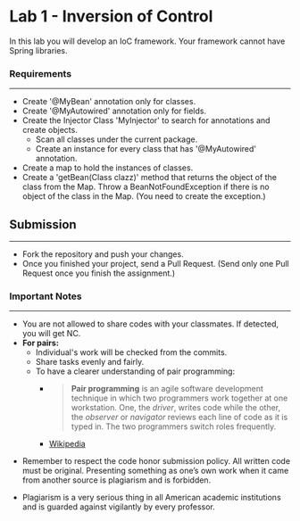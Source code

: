 

# Lab 1 - Inversion of Control

In this lab you will develop an IoC framework. Your framework cannot have Spring libraries.

###  Requirements
---
* Create '@MyBean' annotation only for classes.
* Create '@MyAutowired' annotation only for fields.
* Create the Injector Class 'MyInjector' to search for annotations and create objects.
	* Scan all classes under the current package.
	* Create an instance for every class that has '@MyAutowired' annotation.
* Create a map to hold the instances of classes.
* Create a 'getBean(Class clazz)' method that returns the object of the class from the Map. Throw a BeanNotFoundException if there is no object of the class in the Map. (You need to create the exception.)
	

## Submission
---
* Fork the repository and push your changes.
* Once you finished your project, send a Pull Request. (Send only one Pull Request once you finish the assignment.)

### Important Notes
---

 * You are not allowed to share codes with your classmates. If detected, you will get NC.
 * **For pairs:**
	 * Individual's work will be checked from the commits.
	 *  Share tasks evenly and fairly.
	 *  To have a clearer understanding of pair programming:
		 *  > **Pair programming** is an agile software development technique in which two programmers work together at one workstation. One, the _driver_, writes code while the other, the _observer_ or _navigator_ reviews each line of code as it is typed in. The two programmers switch roles frequently. 
		 * [Wikipedia](https://en.wikipedia.org/wiki/Pair_programming#:~:text=Pair%20programming%20is%20an%20agile,two%20programmers%20switch%20roles%20frequently.)

-   Remember to respect the code honor submission policy. All written code must be original. Presenting something as one’s own work when it came from another source is plagiarism and is forbidden.
    
-   Plagiarism is a very serious thing in all American academic institutions and is guarded against vigilantly by every professor.
